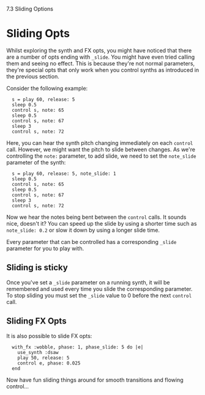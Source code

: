 7.3 Sliding Options

# Sliding Opts

Whilst exploring the synth and FX opts, you might have noticed that
there are a number of opts ending with `_slide`. You might have
even tried calling them and seeing no effect. This is because they're
not normal parameters, they're special opts that only work when
you control synths as introduced in the previous section.

Consider the following example:

```
  s = play 60, release: 5
  sleep 0.5
  control s, note: 65
  sleep 0.5
  control s, note: 67
  sleep 3
  control s, note: 72
```

Here, you can hear the synth pitch changing immediately on each
`control` call. However, we might want the pitch to slide between
changes. As we're controlling the `note:` parameter, to add slide, we
need to set the `note_slide` parameter of the synth:

```
  s = play 60, release: 5, note_slide: 1
  sleep 0.5
  control s, note: 65
  sleep 0.5
  control s, note: 67
  sleep 3
  control s, note: 72
```

Now we hear the notes being bent between the `control` calls. It
sounds nice, doesn't it? You can speed up the slide by using a shorter
time such as `note_slide: 0.2` or slow it down by using a longer slide
time.

Every parameter that can be controlled has a corresponding `_slide`
parameter for you to play with.

## Sliding is sticky

Once you've set a `_slide` parameter on a running synth, it will be
remembered and used every time you slide the corresponding
parameter. To stop sliding you must set the `_slide` value to 0 before
the next `control` call.

## Sliding FX Opts

It is also possible to slide FX opts:

```
  with_fx :wobble, phase: 1, phase_slide: 5 do |e|
    use_synth :dsaw
    play 50, release: 5
    control e, phase: 0.025
  end
```

Now have fun sliding things around for smooth transitions and flowing
control...
